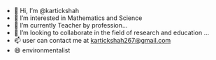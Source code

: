 - 👋 Hi, I’m @kartickshah
- 👀 I’m interested in Mathematics and Science
- 🌱 I’m currently Teacher by profession...
- 💞️ I’m looking to collaborate in the field of research and education ...
- 📫 user can contact me at kartickshah267@gmail.com
- 😄 environmentalist 